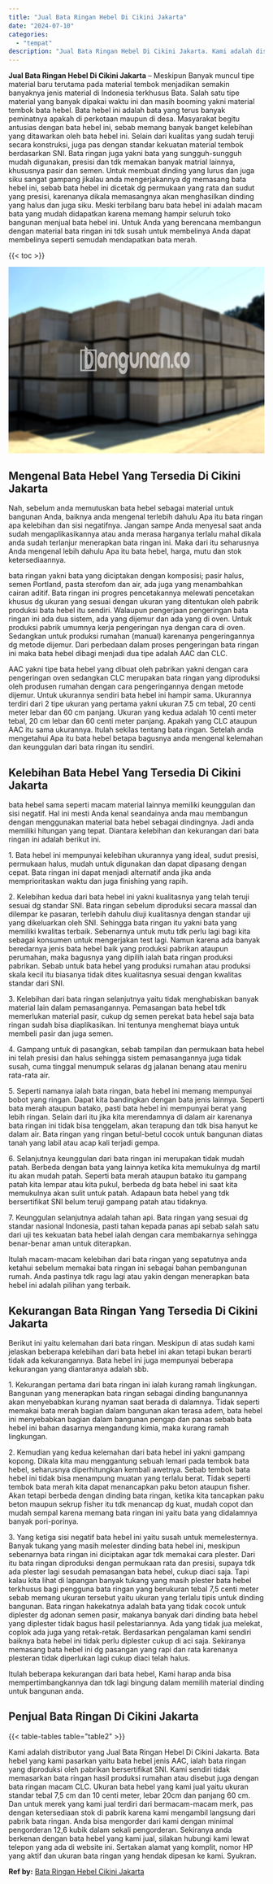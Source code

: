 ```yaml
---
title: "Jual Bata Ringan Hebel Di Cikini Jakarta"
date: "2024-07-10"
categories: 
  - "tempat"
description: "Jual Bata Ringan Hebel Di Cikini Jakarta. Kami adalah distributor yang Jual Bata Ringan Hebel Di Cikini Jakarta. Bata hebel yang kami pasarkan yaitu bata heb..."
---
```


**Jual Bata Ringan Hebel Di Cikini Jakarta** – Meskipun Banyak muncul tipe material baru terutama pada material tembok menjadikan semakin banyaknya jenis material di Indonesia terkhusus Bata. Salah satu tipe material yang banyak dipakai waktu ini dan masih booming yakni material tembok bata hebel. Bata hebel ini adalah bata yang terus banyak peminatnya apakah di perkotaan maupun di desa. Masyarakat begitu antusias dengan bata hebel ini, sebab memang banyak banget kelebihan yang ditawarkan oleh bata hebel ini. Selain dari kualitas yang sudah teruji secara konstruksi, juga pas dengan standar kekuatan material tembok berdasarkan SNI. Bata ringan juga yakni bata yang sungguh-sungguh mudah digunakan, presisi dan tdk memakan banyak matrial lainnya, khususnya pasir dan semen. Untuk membuat dinding yang lurus dan juga siku sangat gampang jikalau anda mengerjakannya dg memasang bata hebel ini, sebab bata hebel ini dicetak dg permukaan yang rata dan sudut yang presisi, karenanya dikala memasangnya akan menghasilkan dinding yang halus dan juga siku. Meski terbilang baru bata hebel ini adalah macam bata yang mudah didapatkan karena memang hampir seluruh toko bangunan menjual bata hebel ini. Untuk Anda yang berencana membangun dengan material bata ringan ini tdk susah untuk membelinya Anda dapat membelinya seperti semudah mendapatkan bata merah.

{{< toc >}}

![Jual Bata Ringan Hebel Di Cikini Jakarta](/images/jual-hebel-murah-35.png)

## Mengenal Bata Hebel Yang Tersedia Di Cikini Jakarta

Nah, sebelum anda memutuskan bata hebel sebagai material untuk bangunan Anda, baiknya anda mengenal terlebih dahulu Apa itu bata ringan apa kelebihan dan sisi negatifnya. Jangan sampe Anda menyesal saat anda sudah mengaplikasikannya atau anda merasa harganya terlalu mahal dikala anda sudah terlanjur menerapkan bata ringan ini. Maka dari itu seharusnya Anda mengenal lebih dahulu Apa itu bata hebel, harga, mutu dan stok ketersediaannya.

bata ringan yakni bata yang diciptakan dengan komposisi; pasir halus, semen Portland, pasta sterofom dan air, ada juga yang menambahkan cairan aditif. Bata ringan ini progres pencetakannya melewati pencetakan khusus dg ukuran yang sesuai dengan ukuran yang ditentukan oleh pabrik produksi bata hebel itu sendiri. Walaupun pengerjaan pengeringan bata ringan ini ada dua sistem, ada yang dijemur dan ada yang di oven. Untuk produksi pabrik umumnya kerja pengeringan nya dengan cara di oven. Sedangkan untuk produksi rumahan (manual) karenanya pengeringannya dg metode dijemur. Dari perbedaan dalam proses pengeringan bata ringan ini maka bata hebel dibagi menjadi dua tipe adalah AAC dan CLC.

AAC yakni tipe bata hebel yang dibuat oleh pabrikan yakni dengan cara pengeringan oven sedangkan CLC merupakan bata ringan yang diproduksi oleh produsen rumahan dengan cara pengeringannya dengan metode dijemur. Untuk ukurannya sendiri bata hebel ini hampir sama. Ukurannya terdiri dari 2 tipe ukuran yang pertama yakni ukuran 7.5 cm tebal, 20 centi meter lebar dan 60 cm panjang. Ukuran yang kedua adalah 10 centi meter tebal, 20 cm lebar dan 60 centi meter panjang. Apakah yang CLC ataupun AAC itu sama ukurannya. Itulah sekilas tentang bata ringan. Setelah anda mengetahui Apa itu bata hebel betapa bagusnya anda mengenal kelemahan dan keunggulan dari bata ringan itu sendiri.

## Kelebihan Bata Hebel Yang Tersedia Di Cikini Jakarta

bata hebel sama seperti macam material lainnya memiliki keunggulan dan sisi negatif. Hal ini mesti Anda kenal seandainya anda mau membangun dengan menggunakan material bata hebel sebagai dindingnya. Jadi anda memiliki hitungan yang tepat. Diantara kelebihan dan kekurangan dari bata ringan ini adalah berikut ini.

1\. Bata hebel ini mempunyai kelebihan ukurannya yang ideal, sudut presisi, permukaan halus, mudah untuk digunakan dan dapat dipasang dengan cepat. Bata ringan ini dapat menjadi alternatif anda jika anda memprioritaskan waktu dan juga finishing yang rapih.

2\. Kelebihan kedua dari bata hebel ini yakni kualitasnya yang telah teruji sesuai dg standar SNI. Bata ringan sebelum diproduksi secara massal dan dilempar ke pasaran, terlebih dahulu diuji kualitasnya dengan standar uji yang dikeluarkan oleh SNI. Sehingga bata ringan itu yakni bata yang memiliki kwalitas terbaik. Sebenarnya untuk mutu tdk perlu lagi bagi kita sebagai konsumen untuk mengerjakan test lagi. Namun karena ada banyak beredarnya jenis bata hebel baik yang produksi pabrikan ataupun perumahan, maka bagusnya yang dipilih ialah bata ringan produksi pabrikan. Sebab untuk bata hebel yang produksi rumahan atau produksi skala kecil itu biasanya tidak dites kualitasnya sesuai dengan kwalitas standar dari SNI.

3\. Kelebihan dari bata ringan selanjutnya yaitu tidak menghabiskan banyak material lain dalam pemasangannya. Pemasangan bata hebel tdk memerlukan material pasir, cukup dg semen perekat bata hebel saja bata ringan sudah bisa diaplikasikan. Ini tentunya menghemat biaya untuk membeli pasir dan juga semen.

4\. Gampang untuk di pasangkan, sebab tampilan dan permukaan bata hebel ini telah presisi dan halus sehingga sistem pemasangannya juga tidak susah, cuma tinggal menumpuk selaras dg jalanan benang atau meniru rata-rata air.

5\. Seperti namanya ialah bata ringan, bata hebel ini memang mempunyai bobot yang ringan. Dapat kita bandingkan dengan bata jenis lainnya. Seperti bata merah ataupun batako, pasti bata hebel ini mempunyai berat yang lebih ringan. Selain dari itu jika kita merendamnya di dalam air karenanya bata ringan ini tidak bisa tenggelam, akan terapung dan tdk bisa hanyut ke dalam air. Bata ringan yang ringan betul-betul cocok untuk bangunan diatas tanah yang labil atau acap kali terjadi gempa.

6\. Selanjutnya keunggulan dari bata ringan ini merupakan tidak mudah patah. Berbeda dengan bata yang lainnya ketika kita memukulnya dg martil itu akan mudah patah. Seperti bata merah ataupun batako itu gampang patah kita lempar atau kita pukul, berbeda dg bata hebel ini saat kita memukulnya akan sulit untuk patah. Adapaun bata hebel yang tdk bersertifikat SNI belum teruji gampang patah atau tidaknya.

7\. Keunggulan selanjutnya adalah tahan api. Bata ringan yang sesuai dg standar nasional Indonesia, pasti tahan kepada panas api sebab salah satu dari uji tes kekuatan bata hebel ialah dengan cara membakarnya sehingga benar-benar aman untuk diterapkan.

Itulah macam-macam kelebihan dari bata ringan yang sepatutnya anda ketahui sebelum memakai bata ringan ini sebagai bahan pembangunan rumah. Anda pastinya tdk ragu lagi atau yakin dengan menerapkan bata hebel ini adalah pilihan yang terbaik.

## Kekurangan Bata Ringan Yang Tersedia Di Cikini Jakarta

Berikut ini yaitu kelemahan dari bata ringan. Meskipun di atas sudah kami jelaskan beberapa kelebihan dari bata hebel ini akan tetapi bukan berarti tidak ada kekurangannya. Bata hebel ini juga mempunyai beberapa kekurangan yang diantaranya adalah sbb.

1\. Kekurangan pertama dari bata ringan ini ialah kurang ramah lingkungan. Bangunan yang menerapkan bata ringan sebagai dinding bangunannya akan menyebabkan kurang nyaman saat berada di dalamnya. Tidak seperti memakai bata merah bagian dalam bangunan akan terasa adem, bata hebel ini menyebabkan bagian dalam bangunan pengap dan panas sebab bata hebel ini bahan dasarnya mengandung kimia, maka kurang ramah lingkungan.

2\. Kemudian yang kedua kelemahan dari bata hebel ini yakni gampang kopong. Dikala kita mau menggantung sebuah lemari pada tembok bata hebel, seharusnya diperhitungkan kembali awetnya. Sebab tembok bata hebel ini tidak bisa menampung muatan yang terlalu berat. Tidak seperti tembok bata merah kita dapat menancapkan paku beton ataupun fisher. Akan tetapi berbeda dengan dinding bata ringan, ketika kita tancapkan paku beton maupun sekrup fisher itu tdk menancap dg kuat, mudah copot dan mudah sempal karena memang bata ringan ini yaitu bata yang didalamnya banyak pori-porinya.

3\. Yang ketiga sisi negatif bata hebel ini yaitu susah untuk memelesternya. Banyak tukang yang masih melester dinding bata hebel ini, meskipun sebenarnya bata ringan ini diciptakan agar tdk memakai cara plester. Dari itu bata ringan diproduksi dengan permukaan rata dan presisi, supaya tdk ada plester lagi sesudah pemasangan bata hebel, cukup diaci saja. Tapi kalau kita lihat di lapangan banyak tukang yang masih plester bata hebel terkhusus bagi pengguna bata ringan yang berukuran tebal 7,5 centi meter sebab memang ukuran tersebut yaitu ukuran yang terlalu tipis untuk dinding bangunan. Bata ringan hakekatnya adalah bata yang tidak cocok untuk diplester dg adonan semen pasir, makanya banyak dari dinding bata hebel yang diplester tidak bagus hasil pelestariannya. Ada yang tidak jua melekat, coplok ada juga yang retak-retak. Berdasarkan pengalaman kami sendiri baiknya bata hebel ini tidak perlu diplester cukup di aci saja. Sekiranya memasang bata hebel ini dg pasangan yang rapi dan rata karenanya plesteran tidak diperlukan lagi cukup diaci telah halus.

Itulah beberapa kekurangan dari bata hebel, Kami harap anda bisa mempertimbangkannya dan tdk lagi bingung dalam memilih material dinding untuk bangunan anda.

## Penjual Bata Ringan Di Cikini Jakarta

{{< table-tables table="table2" >}}

Kami adalah distributor yang Jual Bata Ringan Hebel Di Cikini Jakarta. Bata hebel yang kami pasarkan yaitu bata hebel jenis AAC, ialah bata ringan yang diproduksi oleh pabrikan bersertifikat SNI. Kami sendiri tidak memasarkan bata ringan hasil produksi rumahan atau disebut juga dengan bata ringan macam CLC. Ukuran bata hebel yang kami jual yaitu ukuran standar tebal 7,5 cm dan 10 centi meter, lebar 20cm dan panjang 60 cm. Dan untuk merek yang kami jual terdiri dari bermacam-macam merk, pas dengan ketersediaan stok di pabrik karena kami mengambil langsung dari pabrik bata ringan. Anda bisa mengorder dari kami dengan minimal pengorderan 12,6 kubik dalam sekali pengorderan. Sekiranya anda berkenan dengan bata hebel yang kami jual, silakan hubungi kami lewat telepon yang ada di website ini. Sertakan alamat yang komplit, nomor HP yang aktif dan ukuran bata ringan yang hendak dipesan ke kami. Syukran.

**Ref by:** [Bata Ringan Hebel Cikini Jakarta](https://id.wikipedia.org/wiki/Bata)
